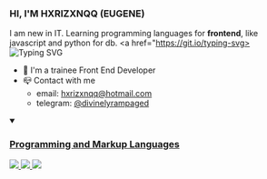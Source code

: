 ### HI, I'M HXRIZXNQQ (EUGENE)
I am new in IT. Learning programming languages for **frontend**, like javascript and python for db.
<a href="https://git.io/typing-svg>
<img src="https://readme-typing-svg.herokuapp.com?font=&duration=4000&pause=500&color=000000&repeat=true&width=435&lines=coding+a+websites;welcome+(%5E%2F%2F%2F%5E)" alt="Typing SVG" />
</a>


- 🧠 I'm a trainee Front End Developer
- 📪 Contact with me
  - email: <a href="mailto:hxrizxnqq@hotmail.com">hxrizxnqq@hotmail.com
  - telegram: <a href="https://t.me/divinelyrampaged">@divinelyrampaged

<details open>
<summary><h3>Programming and Markup Languages</h3></summary>
<img src="https://img.shields.io/badge/HTML-E34F26.svg?logo=html5&logoColor=white" />
<img src="https://img.shields.io/badge/CSS-1572B6.svg?logo=css3&logoColor=white" />
<img src="https://img.shields.io/badge/Markdown-000000.svg?logo=markdown&logoColor=white" />
</details>


<!-- [![Top Langs](https://github-readme-stats.vercel.app/api/top-langs/?username=hxrizxnqq&langs_count=8&theme=transparent%title_color=#173e35&text_color=#173e35&icons_color=#006b5c)](https://github.com/anuraghazra/github-readme-stats) -->

